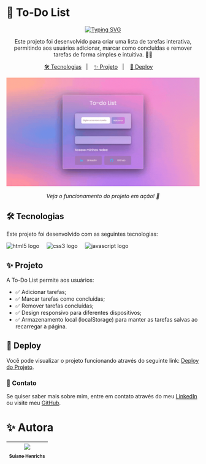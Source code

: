 # 📝 To-Do List

<p align="center">
  <a href="https://git.io/typing-svg">
    <img src="https://readme-typing-svg.demolab.com?font=Fira+Code&pause=1000&color=AD50C0&center=true&vCenter=true&repeat=true&width=435&lines=To-Do+List+Interativa+%E2%9C%A8" alt="Typing SVG" />
  </a>
</p>

<p align="center">
  Este projeto foi desenvolvido para criar uma lista de tarefas interativa, permitindo aos usuários adicionar, marcar como concluídas e remover tarefas de forma simples e intuitiva. 📝🚀
</p>

<p align="center">
  <a href="#-tecnologias">🛠 Tecnologias</a>&nbsp;&nbsp;&nbsp;|&nbsp;&nbsp;&nbsp;
  <a href="#-projeto">✨ Projeto</a>&nbsp;&nbsp;&nbsp;|&nbsp;&nbsp;&nbsp;
  <a href="#-deploy">🚀 Deploy</a>&nbsp;&nbsp;&nbsp;&nbsp;&nbsp;&nbsp;
</p>

<p align="center">
  <img src="https://github.com/SuianeHenrichs1/to-do-list/blob/main/assets/Tela.gif" alt="Demonstrando o Projeto" width="900">
</p>

<p align="center">
  <i>Veja o funcionamento do projeto em ação! 🚀</i>
</p>

## 🛠 Tecnologias

Este projeto foi desenvolvido com as seguintes tecnologias:

<div align="left">
  <img src="https://skillicons.dev/icons?i=html" height="40" alt="html5 logo"  />
  <img width="12" />
  <img src="https://skillicons.dev/icons?i=css" height="40" alt="css3 logo"  />
  <img width="12" />
  <img src="https://skillicons.dev/icons?i=js" height="40" alt="javascript logo"  />
</div>

## ✨ Projeto

A To-Do List  permite aos usuários:

- ✅ Adicionar tarefas;
- ✅ Marcar tarefas como concluídas;
- ✅ Remover tarefas concluídas;
- ✅ Design responsivo para diferentes dispositivos;
- ✅ Armazenamento local (localStorage) para manter as tarefas salvas ao recarregar a página.

## 🚀 Deploy

Você pode visualizar o projeto funcionando através do seguinte link: [Deploy do Projeto](https://suianehenrichs1.github.io/to-do-list).

### 📩 Contato

Se quiser saber mais sobre mim, entre em contato através do meu [LinkedIn](https://www.linkedin.com/in/suianehenrichs/) ou visite meu [GitHub](https://github.com/SuianeHenrichs1).

# ✨ Autora

| [<img loading="lazy" src="https://github.com/SuianeHenrichs1.png" width=115><br><sub>Suiane Henrichs</sub>](https://github.com/SuianeHenrichs1) |
| :---: |

